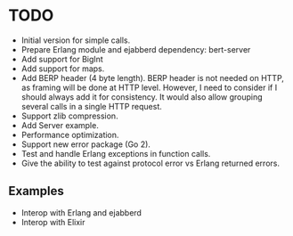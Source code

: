 # TODO

- Initial version for simple calls.
- Prepare Erlang module and ejabberd dependency: bert-server
- Add support for BigInt
- Add support for maps.
- Add BERP header (4 byte length). BERP header is not needed on HTTP, as framing will be done at HTTP level.
  However, I need to consider if I should always add it for consistency. It would also allow grouping several calls
  in a single HTTP request.
- Support zlib compression.
- Add Server example.
- Performance optimization.
- Support new error package (Go 2).
- Test and handle Erlang exceptions in function calls.
- Give the ability to test against protocol error vs Erlang returned errors.

## Examples

- Interop with Erlang and ejabberd
- Interop with Elixir